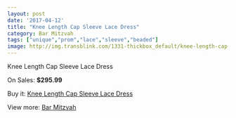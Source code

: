 ```yaml
---
layout: post
date: '2017-04-12'
title: "Knee Length Cap Sleeve Lace Dress"
category: Bar Mitzvah
tags: ["unique","prom","lace","sleeve","beaded"]
image: http://img.transblink.com/1331-thickbox_default/knee-length-cap-sleeve-lace-dress.jpg
---
```

Knee Length Cap Sleeve Lace Dress

On Sales: **$295.99**
<a href="https://www.transblink.com/en/bar-mitzvah/396-knee-length-cap-sleeve-lace-dress.html"><amp-img layout="responsive" width="600" height="600" src="//img.transblink.com/1331-thickbox_default/knee-length-cap-sleeve-lace-dress.jpg" alt="Knee Length Cap Sleeve Lace Dress 0" /></a>
<a href="https://www.transblink.com/en/bar-mitzvah/396-knee-length-cap-sleeve-lace-dress.html"><amp-img layout="responsive" width="600" height="600" src="//img.transblink.com/1333-thickbox_default/knee-length-cap-sleeve-lace-dress.jpg" alt="Knee Length Cap Sleeve Lace Dress 1" /></a>
<a href="https://www.transblink.com/en/bar-mitzvah/396-knee-length-cap-sleeve-lace-dress.html"><amp-img layout="responsive" width="600" height="600" src="//img.transblink.com/1332-thickbox_default/knee-length-cap-sleeve-lace-dress.jpg" alt="Knee Length Cap Sleeve Lace Dress 2" /></a>

Buy it: [Knee Length Cap Sleeve Lace Dress](https://www.transblink.com/en/bar-mitzvah/396-knee-length-cap-sleeve-lace-dress.html "Knee Length Cap Sleeve Lace Dress")

View more: [Bar Mitzvah](https://www.transblink.com/en/2-bar-mitzvah "Bar Mitzvah")